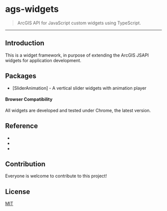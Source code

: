 # ags-widgets
> ArcGIS API for JavaScript custom widgets using TypeScript.

---

## Introduction

This is a widget framework, in purpose of extending the ArcGIS JSAPI widgets for application development.

## Packages

* [SliderAnimation] - A vertical slider widgets with animation player

#### Browser Compatibility

All widgets are developed and tested under Chrome, the latest version.

## Reference

* [ArcGIS API for JavaScript]: https://developers.arcgis.com/javascript/
* [Widget development]: https://developers.arcgis.com/javascript/latest/guide/custom-widget/index.html
* [TypeScript]: http://www.typescriptlang.org/

## Contribution

Everyone is welcome to contribute to this project!


## License

[MIT](http://opensource.org/licenses/MIT)
